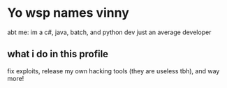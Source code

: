 # Yo wsp names vinny 
abt me: im a c#, java, batch, and python dev
just an average developer

## what i do in this profile
fix exploits,
release my own hacking tools (they are useless tbh),
and way more!
